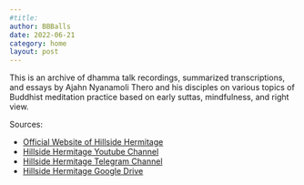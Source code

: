 ```yaml
---
#title:
author: BBBalls
date: 2022-06-21
category: home
layout: post
---
```


This is an archive of dhamma talk recordings, summarized transcriptions, and essays by Ajahn Nyanamoli Thero and his disciples on various topics of Buddhist meditation practice based on early suttas, mindfulness, and right view.

Sources:
* [Official Website of Hillside Hermitage](https://www.hillsidehermitage.org/)
* [Hillside Hermitage Youtube Channel](https://www.youtube.com/channel/UCKejmWAt_kNpRMq5gQEGAqw)
* [Hillside Hermitage Telegram Channel](https://t.me/HillsideHermitage)
* [Hillside Hermitage Google Drive](https://drive.google.com/drive/folders/14bZ-9tSiSY8LdZFFbcP0rR-eEMOUC3tg)

